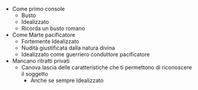 - Come primo console
	- Busto
	- Idealizzato
	- Ricorda un busto romano
- Come Marte pacificatore
	- Fortemente Idealizzato
	- Nudità giustificata dalla natura divina
	- Idealizzato come guerriero conduttore pacificatore
- Mancano ritratti privati
	- Canova lascia delle caratteristiche che ti permettono di riconoscere il soggetto
		- Anche se sempre Idealizzato